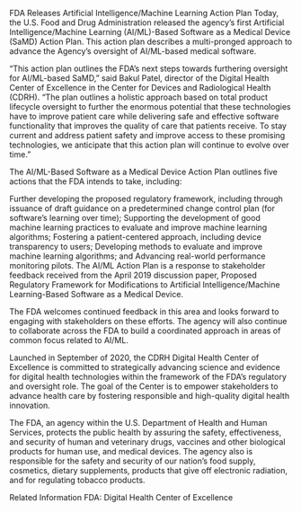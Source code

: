 FDA Releases Artificial Intelligence/Machine Learning Action Plan
Today, the U.S. Food and Drug Administration released the agency’s first Artificial Intelligence/Machine Learning (AI/ML)-Based Software as a Medical Device (SaMD) Action Plan. This action plan describes a multi-pronged approach to advance the Agency’s oversight of AI/ML-based medical software. 

“This action plan outlines the FDA’s next steps towards furthering oversight for AI/ML-based SaMD,” said Bakul Patel, director of the Digital Health Center of Excellence in the Center for Devices and Radiological Health (CDRH). “The plan outlines a holistic approach based on total product lifecycle oversight to further the enormous potential that these technologies have to improve patient care while delivering safe and effective software functionality that improves the quality of care that patients receive. To stay current and address patient safety and improve access to these promising technologies, we anticipate that this action plan will continue to evolve over time.”

The AI/ML-Based Software as a Medical Device Action Plan outlines five actions that the FDA intends to take, including: 

Further developing the proposed regulatory framework, including through issuance of draft guidance on a predetermined change control plan (for software’s learning over time); 
Supporting the development of good machine learning practices to evaluate and improve machine learning algorithms;
Fostering a patient-centered approach, including device transparency to users;
Developing methods to evaluate and improve machine learning algorithms; and 
Advancing real-world performance monitoring pilots. 
The AI/ML Action Plan is a response to stakeholder feedback received from the April 2019 discussion paper, Proposed Regulatory Framework for Modifications to Artificial Intelligence/Machine Learning-Based Software as a Medical Device.

The FDA welcomes continued feedback in this area and looks forward to engaging with stakeholders on these efforts. The agency will also continue to collaborate across the FDA to build a coordinated approach in areas of common focus related to AI/ML. 

Launched in September of 2020, the CDRH Digital Health Center of Excellence is committed to strategically advancing science and evidence for digital health technologies within the framework of the FDA’s regulatory and oversight role. The goal of the Center is to empower stakeholders to advance health care by fostering responsible and high-quality digital health innovation.

The FDA, an agency within the U.S. Department of Health and Human Services, protects the public health by assuring the safety, effectiveness, and security of human and veterinary drugs, vaccines and other biological products for human use, and medical devices. The agency also is responsible for the safety and security of our nation’s food supply, cosmetics, dietary supplements, products that give off electronic radiation, and for regulating tobacco products. 

Related Information
FDA: Digital Health Center of Excellence